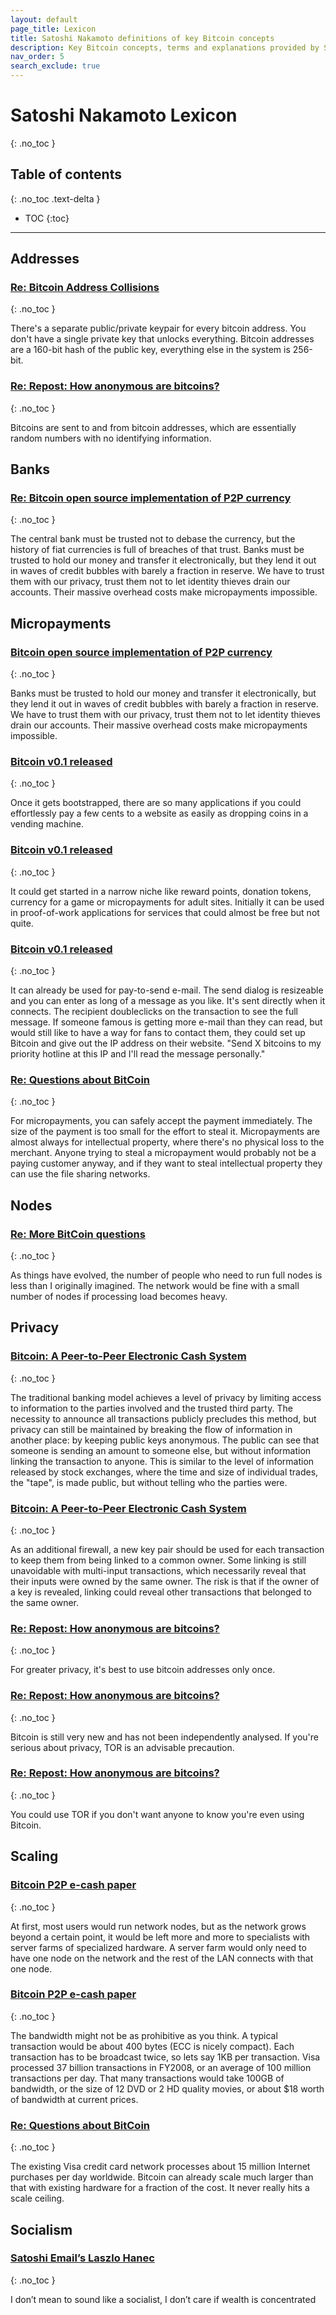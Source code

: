 ```yaml
---
layout: default
page_title: Lexicon
title: Satoshi Nakamoto definitions of key Bitcoin concepts
description: Key Bitcoin concepts, terms and explanations provided by Satoshi Nakamoto from various sources
nav_order: 5
search_exclude: true
---
```


# Satoshi Nakamoto Lexicon
{: .no_toc }

## Table of contents
{: .no_toc .text-delta }

- TOC
{:toc}

---

## Addresses

### [Re: Bitcoin Address Collisions](/satoshi-archive/forum/bitcoin-forum/65)
{: .no_toc }

There's a separate public/private keypair for every bitcoin address.  You don't have a single private key that unlocks everything.  Bitcoin addresses are a 160-bit hash of the public key, everything else in the system is 256-bit.

### [Re: Repost: How anonymous are bitcoins?](/satoshi-archive/forum/bitcoin-forum/7)
{: .no_toc }

Bitcoins are sent to and from bitcoin addresses, which are essentially random numbers with no identifying information.

## Banks

### [Re: Bitcoin open source implementation of P2P currency](/satoshi-archive/emails/p2p-research/1/)
{: .no_toc }

The central bank must be trusted not to debase the currency, but the history of fiat currencies is full of breaches of that trust. Banks must be trusted to hold our money and transfer it electronically, but they lend it out in waves of credit bubbles with barely a fraction in reserve. We have to trust them with our privacy, trust them not to let identity thieves drain our accounts. Their massive overhead costs make micropayments impossible.

## Micropayments

### [Bitcoin open source implementation of P2P currency](/satoshi-archive/forum/p2p-foundation/1)
{: .no_toc }

Banks must be trusted to hold our money and transfer it electronically, but they lend it out in waves of credit bubbles with barely a fraction in reserve. We have to trust them with our privacy, trust them not to let identity thieves drain our accounts. Their massive overhead costs make micropayments impossible.

### [Bitcoin v0.1 released](/satoshi-archive/emails/cryptography/17)
{: .no_toc }

Once it gets bootstrapped, there are so many
applications if you could effortlessly pay a few cents to a
website as easily as dropping coins in a vending machine.

### [Bitcoin v0.1 released](/satoshi-archive/emails/cryptography/17)
{: .no_toc }

It could get started in a narrow niche like reward points,
donation tokens, currency for a game or micropayments for adult
sites. Initially it can be used in proof-of-work applications
for services that could almost be free but not quite.

### [Bitcoin v0.1 released](/satoshi-archive/emails/cryptography/17)
{: .no_toc }

It can already be used for pay-to-send e-mail. The send dialog is
resizeable and you can enter as long of a message as you like.
It's sent directly when it connects. The recipient doubleclicks
on the transaction to see the full message. If someone famous is
getting more e-mail than they can read, but would still like to
have a way for fans to contact them, they could set up Bitcoin and
give out the IP address on their website. "Send X bitcoins to my
priority hotline at this IP and I'll read the message personally."

### [Re: Questions about BitCoin](/satoshi-archive/emails/mike-hearn/2)
{: .no_toc }

For micropayments, you can safely accept the payment immediately.  The size of the payment is too small for the effort to steal it. Micropayments are almost always for intellectual property, where there's no physical loss to the merchant.  Anyone trying to steal a micropayment would probably not be a paying customer anyway, and if they want to steal intellectual property they can use the file sharing networks.

## Nodes

### [Re: More BitCoin questions](/satoshi-archive/emails/mike-hearn/12/)
{: .no_toc }

As things have evolved, the number of people who need to run full nodes is less than I originally imagined.  The network would be fine with a small number of nodes if processing load becomes heavy.

## Privacy

### [Bitcoin: A Peer-to-Peer Electronic Cash System](/satoshi-archive/whitepaper/en/)
{: .no_toc }

The traditional banking model achieves a level of privacy by limiting access to information to the parties involved and the trusted third party. The necessity to announce all transactions publicly precludes this method, but privacy can still be maintained by breaking the flow of information in another place: by keeping public keys anonymous. The public can see that someone is sending an amount to someone else, but without information linking the transaction to anyone. This is similar to the level of information released by stock exchanges, where the time and size of individual trades, the "tape", is made public, but without telling who the parties were.

### [Bitcoin: A Peer-to-Peer Electronic Cash System](/satoshi-archive/whitepaper/en/)
{: .no_toc }

As an additional firewall, a new key pair should be used for each transaction to keep them from being linked to a common owner. Some linking is still unavoidable with multi-input transactions, which necessarily reveal that their inputs were owned by the same owner. The risk is that if the owner of a key is revealed, linking could reveal other transactions that belonged to the same owner.

### [Re: Repost: How anonymous are bitcoins?](/satoshi-archive/forum/bitcoin-forum/7)
{: .no_toc }

For greater privacy, it's best to use bitcoin addresses only once.

### [Re: Repost: How anonymous are bitcoins?](/satoshi-archive/forum/bitcoin-forum/41/)
{: .no_toc }

Bitcoin is still very new and has not been independently analysed. If you're serious about privacy, TOR is an advisable precaution.

### [Re: Repost: How anonymous are bitcoins?](/satoshi-archive/forum/bitcoin-forum/41/)
{: .no_toc }

You could use TOR if you don't want anyone to know you're even using Bitcoin.

## Scaling

### [Bitcoin P2P e-cash paper](/satoshi-archive/emails/cryptography/2)
{: .no_toc }

At first, most users would run network nodes, but as the network grows beyond a certain point, it would be left more and more to specialists with server farms of specialized hardware. A server farm would only need to have one node on the network and the rest of the LAN connects with that one node.

### [Bitcoin P2P e-cash paper](/satoshi-archive/emails/cryptography/2)
{: .no_toc }

The bandwidth might not be as prohibitive as you think. A typical transaction would be about 400 bytes (ECC is nicely compact). Each transaction has to be broadcast twice, so lets say 1KB per transaction. Visa processed 37 billion transactions in FY2008, or an average of 100 million transactions per day. That many transactions would take 100GB of bandwidth, or the size of 12 DVD or 2 HD quality movies, or about $18 worth of bandwidth at current prices.

### [Re: Questions about BitCoin](/satoshi-archive/emails/mike-hearn/1)
{: .no_toc }

The existing Visa credit card network processes about 15 million Internet purchases per day worldwide.  Bitcoin can already scale much larger than that with existing hardware for a fraction of the cost.  It never really hits a scale ceiling.

## Socialism

### [Satoshi Email’s Laszlo Hanec](/satoshi-archive/emails/laszlo-hanec/1)
{: .no_toc }

I don’t mean to sound like a socialist, I don’t care if wealth is concentrated
